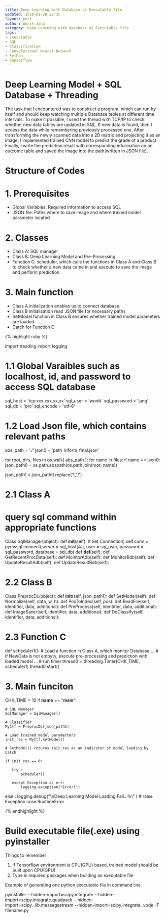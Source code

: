 ```yaml
---
title: Deep Learning with Database as Executable file
updated: 2018-01-28 22:35
layout: post
author: Wonik Jang
category: Deep Learning with Database as Executable file
tags:
- Executable
- SQL
- Classification
- Convolutional Neural Network
- Python
- Tensorflow
---
```


# **Deep Learning Model + SQL Database + Threading**

The task that I encountered was to construct a program, which can run by itself and should keep watching multiple Database tables at different time intervals. To make it possible, I used the thread with TCP/IP to check whether new data tables are updated in SQL. If new data is found, then I access the data while remembering previously processed one. After transforming the newly scanned data into a 2D matrix and projecting it as an image, I implemented trained CNN model to predict the grade of a product. Finally, I write the prediction result with corresponding information on an outcome table and saved the image into the path(written in JSON file).

# **Structure of Codes**

# 1. Prerequisites
- Global Variables: Required information to access SQL
- JSON file: Paths where to save image and where trained model parameter located

# 2. Classes
- Class A: SQL manager
- Class B: Deep Learning Model and Pre-Processing
- Function C: scheduler, which calls the functions in Class A and Class B to check whether a new data came in and execute to save the image and perform prediction.

# 3. Main function
- Class A initialization enables us to connect database.
- Class B initialization read JSON file for necessary paths
- SetModel function in Class B ensures whether trained model parameters are loaded
- Catch for Function C


{% highlight ruby %}

import treading
import logging

# 1.1 Global Varaibles such as localhost, id, and password to access SQL database
sql_host = 'tcp:xxx,xxx,xx,xx'
sql_user = 'wonik'
sql_password = 'jang'
sql_db = 'pro'
sql_encode = 'utf-8'

# 1.2 Load Json file, which contains relevant paths  
abs_path = './'
json0 = 'path_inform_final.json'

for root, dirs, files in os.walk( abs_path ):
    for name in files:
        if name == json0:
            json_path0 = os.path.abspath(os.path.join(root, name))

json_path1 = json_path0.replace('\\','/')

# 2.1 Class A

# query sql command within appropriate functions
Class SqlManager(object):
    def __init__(self):
        # Set Connection)
        self.conn = pymssql.connect(server = sql_host[4:], user = sql_user,
                                    password = sql_password, database = sql_db)
    def __del__(self):
    def GetRecentProcData(self):
    def MonitorAdb(self):
    def MonitorBdb(self):
    def UpdateResultAdb(self):
    def UpdateResultBdb(self):

# 2.2 Class B
Class PreprocDL(object):
    def __init__(self, json_path1):
    def SetModel(self):
    def Normalize(self, data, w, h):
    def PosToIndex(self, pos):
    def ReadFile(self, identifier, data, additional):
    def PreProcess(self, identifier, data, additional):
    def ImageSaver(self, identifier, data, additional):
    def DoClassify(self, identifier, data, additional):

# 2.3 Function C
def scheduler1():
    # Load a function in Class A, which monitor Database
    ...
    # if NewData is not empyty, execute pre-processing and prediction with loaded model
    ...
    # run timer
    thread0 = threading.Timer(CHK_TIME, scheduler1)
    thread0.start()

# 3. Main funciton
CHK_TIME = 10
if __name__ == "__main__":

    # SQL Manager
    SqlManager = SqlManager()

    # Classifier
    MyClf = PreprocDL(json_path1)

    # Load trained model paramerters  
    init_res = MyClf.SetModel()

    # SetModel() returns init_res as an indicator of model loading by Catch

    if init_res == 0:

       try :
           scheduler()

       except Exception as err:
           logging.exception("Error!")
   else :
       logging.debug("\nDeep Learning Model Loading Fail...!\n" )
       # raise Exception
       raise RuntimeError


{% endhighlight %}

# **Build executable file(.exe) using pyinstaller**

Things to remember
1. If Tensorflow environment is CPU(GPU) based, trained model should be built upon CPU(GPU)
2. Type in required packages when building an executable file

Example of generating one python executable file in command line.

pyinstaller --hidden-import=scipy.integrate --hidden-import=scipy.integrate.quadpack --hidden-import=scipy._lib.messagestream --hidden-import=scipy.integrate._vode -F filename.py
